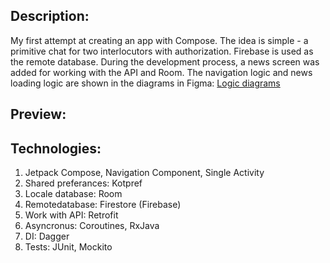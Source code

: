 Description:
---
My first attempt at creating an app with Compose. 
The idea is simple - a primitive chat for two interlocutors with authorization. Firebase is used as the remote database. During the development process, a news screen was added for working with the API and Room.
The navigation logic and news loading logic are shown in the diagrams in Figma: [Logic diagrams](https://www.figma.com/file/8WbVt1cdh7tux2IYcdDMNR/Untitled?type=whiteboard&node-id=0-1&t=C0pntR3b8efcUr26-0)

Preview:
---

Technologies:
---
1. Jetpack Compose, Navigation Component, Single Activity
2. Shared preferances: Kotpref
3. Locale database: Room
4. Remotedatabase: Firestore (Firebase)
5. Work with API: Retrofit
6. Asyncronus: Coroutines, RxJava
7. DI: Dagger
8. Tests: JUnit, Mockito
